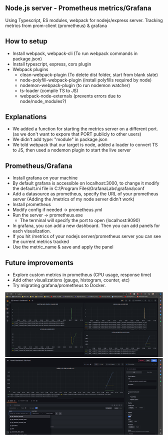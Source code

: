 ## Node.js server - Prometheus metrics/Grafana

Using Typescript, ES modules, webpack for nodejs/express server. Tracking metrics from prom-client (prometheus) & grafana

## How to setup

- Install webpack, webpack-cli (To run webpack commands in package.json)
- Install typescript, express, cors plugin
- Webpack plugins
  - clean-webpack-plugin (To delete dist folder, start from blank slate)
  - node-polyfill-webpack-plugin (install polyfills required by node)
  - nodemon-webpack-plugin (to run nodemon watcher)
  - ts-loader (compile TS to JS)
  - webpack-node-externals (prevents errors due to node/node_modules?)

## Explanations

- We added a function for starting the metrics server on a different port. (as we don't want to expore that PORT publicly to other users)
- We didn't add type: "module" in package.json
- We told webpack that our target is node, added a loader to convert TS to JS, then used a nodemon plugin to start the live server

## Prometheus/Grafana

- Install grafana on your machine
- By default grafana is accessible on localhost:3000, to change it modify the default.ini file in C:\Program Files\GrafanaLabs\grafana\conf
- Add a datasource as prometheus, specify the URL of your prometheus server (Adding the /metrics of my node server didn't work)
- Install prometheus
- Modify config if needed -> prometheus.yml
- Run the server -> prometheus.exe
  - The terminal will specify the port to open (localhost:9090)
- In grafana, you can add a new dashboard. Then you can add panels for each visualization.
- If you hit /metrics of your nodejs server/prometheus server you can see the current metrics tracked
- Use the metric_name & save and apply the panel


## Future improvements

- Explore custom metrics in prometheus (CPU usage, response time)
- Add other visualizations (gauge, histogram, counter, etc)
- Try migrating grafana/prometheus to Docker.

![Prometheus server's Grafana](public/grafana.png)
![Node Grafana](public/node-grafana.png)